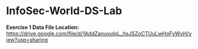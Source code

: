 # InfoSec-World-DS-Lab
**Exercise 1 Data File Location:** https://drive.google.com/file/d/1AddZanuvulpL_hsJSZoCTUuLwHoFyWvH/view?usp=sharing
